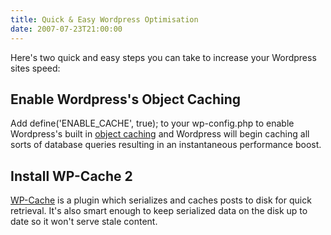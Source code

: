 ```yaml
---
title: Quick & Easy Wordpress Optimisation
date: 2007-07-23T21:00:00
---
```


Here's two quick and easy steps you can take to increase your Wordpress
sites speed:

Enable Wordpress's Object Caching
---------------------------------

Add define('ENABLE\_CACHE', true); to your wp-config.php to enable
Wordpress's built in [object
caching](http://codex.wordpress.org/Function_Reference/WP_Cache) and
Wordpress will begin caching all sorts of database queries resulting in
an instantaneous performance boost.

Install WP-Cache 2
------------------

[WP-Cache](http://mnm.uib.es/gallir/wp-cache-2/) is a plugin which
serializes and caches posts to disk for quick retrieval. It's also smart
enough to keep serialized data on the disk up to date so it won't serve
stale content.
